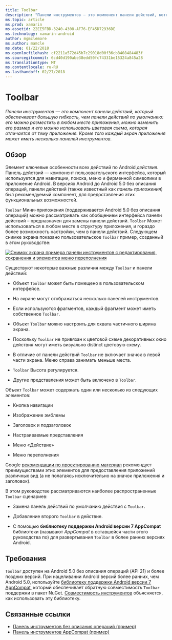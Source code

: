 ```yaml
---
title: Toolbar
description: "Панели инструментов — это компонент панели действий, который обеспечивает большую гибкость, чем панели действий по умолчанию: его можно разместить в любом месте приложения, можно изменить его размер и его можно использовать цветовая схема, которая отличается от тему приложения. Кроме того каждый экран приложения может иметь несколько панелей инструментов."
ms.topic: article
ms.prod: xamarin
ms.assetid: 22EE5FBD-3240-4308-AF76-EF45D72936DE
ms.technology: xamarin-android
author: mgmclemore
ms.author: mamcle
ms.date: 01/22/2018
ms.openlocfilehash: cf2211a572d45b7c29018d00f36cb8408484483f
ms.sourcegitcommit: 6cd40d190abe38edd50fc74331be15324a845a28
ms.translationtype: MT
ms.contentlocale: ru-RU
ms.lasthandoff: 02/27/2018
---
```

# <a name="toolbar"></a>Toolbar

_Панели инструментов — это компонент панели действий, который обеспечивает большую гибкость, чем панели действий по умолчанию: его можно разместить в любом месте приложения, можно изменить его размер и его можно использовать цветовая схема, которая отличается от тему приложения. Кроме того каждый экран приложения может иметь несколько панелей инструментов._


<a name="overview" />
 
## <a name="overview"></a>Обзор

Элемент ключевые особенности всех действий по Android *действия*. Панель действий — компонент пользовательского интерфейса, который используется для навигации, поиска, меню и фирменной символики в приложение Android. В версиях Android до Android 5.0 без описания операций, панели действий (также известный как *панель приложения*) был рекомендуемый компонент, для предоставления этих функциональных возможностей. 

`Toolbar` Мини-приложения (поддерживается Android 5.0 без описания операций) можно рассматривать как обобщением интерфейса панели действий &ndash; предназначен для замены панели действий. `Toolbar` Может использоваться в любом месте в структуру приложения, и гораздо более возможность настройки, чем в панели действий. Следующем снимке экрана показано пользовательское `Toolbar` пример, созданный в этом руководстве: 

[![Снимок экрана примера панели инструментов с редактирования, сохранения и элементов меню переполнения](images/01-toolbar-sml.png)](images/01-toolbar.png)

Существуют некоторые важные различия между `Toolbar` и панели действий: 

-   Объект `Toolbar` может быть помещено в пользовательском интерфейсе.

-   На экране могут отображаться несколько панелей инструментов.

-   Если используются фрагментов, каждый фрагмент может иметь собственное `Toolbar`. 

-   Объект `Toolbar` можно настроить для охвата частичного ширина экрана. 

-   Поскольку `Toolbar` не привязан к цветовой схеме декоративных окно действия могут иметь визуально distinct цветовую схему. 

-   В отличие от панели действий `Toolbar` не включает значок в левой части экрана. Меню справа занимать меньше места. 

-   `Toolbar` Высота регулируется. 

-   Другие представления может быть включено в `Toolbar`. 

Объект `Toolbar` может содержать один или несколько из следующих элементов: 

-   Кнопка навигации

-   Изображение эмблемы

-   Заголовок и подзаголовок

-   Настраиваемые представления

-   Меню «Действие»

-   Меню переполнения

Google [рекомендации по проектированию материал](https://material.google.com/) рекомендует преимуществами этих элементов для предоставления приложений различных вид (а не полагаясь исключительно на значок приложения и заголовок). 

В этом руководстве рассматриваются наиболее распространенные `Toolbar` сценариев:

-   Замена панель действий по умолчанию действия с `Toolbar`. 

-   Добавление второго `Toolbar` в действие.

-   С помощью **библиотеку поддержки Android версии 7 AppCompat** библиотеки (называют *AppCompat* в оставшейся части этого руководства по) для развертывания `Toolbar` в более ранних версиях Android. 

 
<a name="requirements" />
 
## <a name="requirements"></a>Требования

`Toolbar` доступен на Android 5.0 без описания операций (API 21) и более поздних версий. При нацеливании Android версий более ранних, чем Android 5.0, используйте [библиотеку поддержки Android версии 7 AppCompat](https://www.nuget.org/packages/Xamarin.Android.Support.v7.AppCompat/), который обеспечивает обратную совместимость `Toolbar` поддержки в пакет NuGet. 
[Совместимость инструментов](~/android/user-interface/controls/tool-bar/toolbar-compatibility.md) объясняется, как использовать эту библиотеку. 




## <a name="related-links"></a>Связанные ссылки

- [Панель инструментов без описания операций (пример)](https://developer.xamarin.com/samples/monodroid/android5.0/Toolbar/)
- [Панель инструментов AppCompat (пример)](https://developer.xamarin.com/samples/monodroid/Supportv7/AppCompat/Toolbar/)
